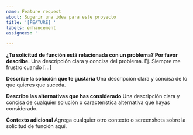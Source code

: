 ```yaml
---
name: Feature request
about: Sugerir una idea para este proyecto
title: '[FEATURE] '
labels: enhancement
assignees: ''

---
```


**¿Tu solicitud de función está relacionada con un problema? Por favor describe.**
Una descripción clara y concisa del problema. Ej. Siempre me frustro cuando [...]

**Describe la solución que te gustaría**
Una descripción clara y concisa de lo que quieres que suceda.

**Describe las alternativas que has considerado**
Una descripción clara y concisa de cualquier solución o característica alternativa que hayas considerado.

**Contexto adicional**
Agrega cualquier otro contexto o screenshots sobre la solicitud de función aquí.
